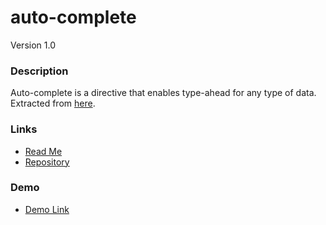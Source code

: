 # auto-complete
Version 1.0

### Description
Auto-complete is a directive that enables type-ahead for any type of data. Extracted from [here](http://ghiden.github.io/angucomplete-alt/).

### Links
* [Read Me](https://github.com/thirdwavellc/cui-ng/blob/master/directives/auto-complete/)
* [Repository](https://github.com/thirdwavellc/cui-ng)

### Demo
* [Demo Link](http://cui.covisint.qa.thirdwavellc.com/cui-ng-0.0.1-SNAPSHOT/build/index.html#/auto-complete)